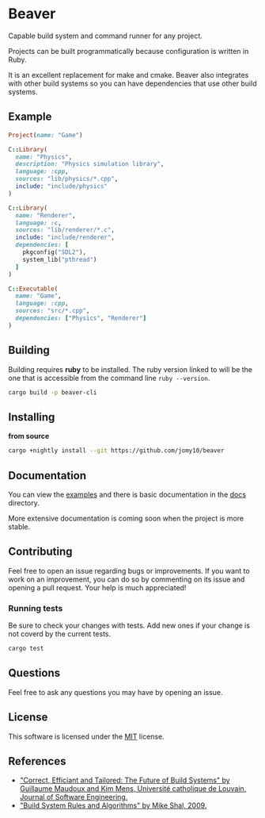 # Beaver

Capable build system and command runner for any project.

Projects can be built programmatically because configuration is written in Ruby.

It is an excellent replacement for make and cmake. Beaver also integrates with
other build systems so you can have dependencies that use other build systems.

## Example

```ruby
Project(name: "Game")

C::Library(
  name: "Physics",
  description: "Physics simulation library",
  language: :cpp,
  sources: "lib/physics/*.cpp",
  include: "include/physics"
)

C::Library(
  name: "Renderer",
  language: :c,
  sources: "lib/renderer/*.c",
  include: "include/renderer",
  dependencies: [
    pkgconfig("SDL2"),
    system_lib("pthread")
  ]
)

C::Executable(
  name: "Game",
  language: :cpp,
  sources: "src/*.cpp",
  dependencies: ["Physics", "Renderer"]
)
```

## Building

Building requires **ruby** to be installed. The ruby version linked to will be the one that is accessible
from the command line `ruby --version`.

```sh
cargo build -p beaver-cli
```

## Installing

**from source**
```sh
cargo +nightly install --git https://github.com/jomy10/beaver
```

## Documentation

You can view the [examples](examples) and there is basic documentation in the [docs](docs) directory.

More extensive documentation is coming soon when the project is more stable.

## Contributing

Feel free to open an issue regarding bugs or improvements. If you want to work
on an improvement, you can do so by commenting on its issue and opening a pull
request. Your help is much appreciated!

### Running tests

Be sure to check your changes with tests. Add new ones if your change is not coverd by the current tests.

```sh
cargo test
```

## Questions

Feel free to ask any questions you may have by opening an issue.

## License

This software is licensed under the [MIT](LICENSE) license.

## References

- ["Correct, Efficiant and Tailored: The Future of Build Systems" by Guillaume Maudoux and Kim Mens, Université catholique de Louvain, Journal of Software Engineering.](https://dial.uclouvain.be/pr/boreal/object/boreal%3A189586/datastream/PDF_01/view)
- ["Build System Rules and Algorithms" by Mike Shal, 2009.](https://gittup.org/tup/build_system_rules_and_algorithms.pdf)
